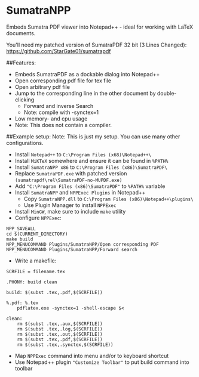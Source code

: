 # SumatraNPP
Embeds Sumatra PDF viewer into Notepad++ - ideal for working with LaTeX documents.

You'll need my patched version of SumatraPDF 32 bit (3 Lines Changed): https://github.com/StarGate01/sumatrapdf

##Features:
 - Embeds SumatraPDF as a dockable dialog into Notepad++
 - Open corresponding pdf file for tex file
 - Open arbitrary pdf file
 - Jump to the corresponding line in the other document by double-clicking 
    - Forward and inverse Search
    - Note: compile with -synctex=1
 - Low memory- and cpu usage
 - Note: This does not contain a compiler.
 
##Example setup:
Note: This is just my setup. You can use many other configurations.
 - Install ```Notepad++``` to ```C:\Program Files (x68)\Notepad++\```
 - Install ```MiKTeX``` somewhere and ensure it can be found in ```%PATH%```
 - Install ```SumatraNPP x86``` to ```C:\Program Files (x86)\SumatraPDF\```
 - Replace ```SumatraPDF.exe``` with patched version ```(sumatrapdf\rel\SumatraPDF-no-MUPDF.exe)```
 - Add ```"C:\Program Files (x86)\SumatraPDF"``` to ```%PATH%``` variable
 - Install ```SumatraNPP``` and ```NPPExec Plugins``` in Notepad++
    - Copy ```SumatraNPP.dll``` to ```C:\Program Files (x86)\Notepad++\plugins\```
    - Use Plugin Manager to install ```NPPExec```
 - Install ```MinGW```, make sure to include ```make``` utility
 - Configure ```NPPExec```:
```
NPP_SAVEALL
cd $(CURRENT_DIRECTORY)
make build
NPP_MENUCOMMAND Plugins/SumatraNPP/Open corresponding PDF
NPP_MENUCOMMAND Plugins/SumatraNPP/Forward search
```
 - Write a makefile:
```
SCRFILE = filename.tex

.PHONY: build clean

build: $(subst .tex,.pdf,$(SCRFILE))

%.pdf: %.tex
	pdflatex.exe -synctex=1 -shell-escape $<
	
clean:
	rm $(subst .tex,.aux,$(SCRFILE))
	rm $(subst .tex,.log,$(SCRFILE))
	rm $(subst .tex,.out,$(SCRFILE))
	rm $(subst .tex,.pdf,$(SCRFILE))
	rm $(subst .tex,.synctex,$(SCRFILE))
```
 - Map ```NPPExec``` command into menu and/or to keyboard shortcut
 - Use Notepad++ plugin ```"Customize Toolbar"``` to put build command into toolbar 
